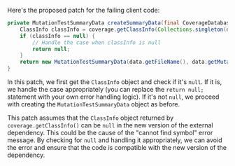 Here's the proposed patch for the failing client code:

```java
private MutationTestSummaryData createSummaryData(final CoverageDatabase coverage, final ClassMutationResults data) {
    ClassInfo classInfo = coverage.getClassInfo(Collections.singleton(data.getMutatedClass()));
    if (classInfo == null) {
        // Handle the case when classInfo is null
        return null;
    }
    return new MutationTestSummaryData(data.getFileName(), data.getMutations(), classInfo);
}
```

In this patch, we first get the `ClassInfo` object and check if it's `null`. If it is, we handle the case appropriately (you can replace the `return null;` statement with your own error handling logic). If it's not `null`, we proceed with creating the `MutationTestSummaryData` object as before.

This patch assumes that the `ClassInfo` object returned by `coverage.getClassInfo()` can be `null` in the new version of the external dependency. This could be the cause of the "cannot find symbol" error message. By checking for `null` and handling it appropriately, we can avoid the error and ensure that the code is compatible with the new version of the dependency.